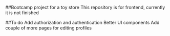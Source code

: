 ##Bootcamp project for a toy store
This repository is for frontend, currently it is not finished

##To do
Add authorization and authentication
Better UI components
Add couple of more pages for editing profiles
